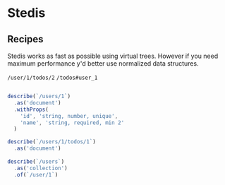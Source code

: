 # Stedis


## Recipes

Stedis works as fast as possible using virtual trees.
However if you need maximum performance y'd better use normalized data structures. 

`/user/1/todos/2`
`/todos#user_1`

```typescript

describe(`/users/1`)
  .as('document')
  .withProps(
    'id', 'string, number, unique',
    'name', 'string, required, min 2'
  )

describe(`/users/1/todos/1`)
  .as('document')
  
describe(`/users`)
  .as('collection')
  .of(`/user/1`)
```